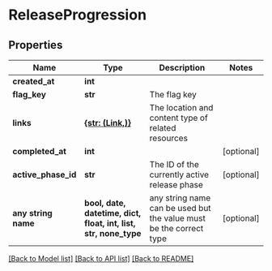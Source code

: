 # ReleaseProgression


## Properties
Name | Type | Description | Notes
------------ | ------------- | ------------- | -------------
**created_at** | **int** |  | 
**flag_key** | **str** | The flag key | 
**links** | [**{str: (Link,)}**](Link.md) | The location and content type of related resources | 
**completed_at** | **int** |  | [optional] 
**active_phase_id** | **str** | The ID of the currently active release phase | [optional] 
**any string name** | **bool, date, datetime, dict, float, int, list, str, none_type** | any string name can be used but the value must be the correct type | [optional]

[[Back to Model list]](../README.md#documentation-for-models) [[Back to API list]](../README.md#documentation-for-api-endpoints) [[Back to README]](../README.md)


